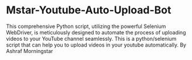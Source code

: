 # Mstar-Youtube-Auto-Upload-Bot
This comprehensive Python script, utilizing the powerful Selenium WebDriver, is meticulously designed to automate the process of uploading videos to your YouTube channel seamlessly.  This is a python/selenium script that can help you to upload videos in your youtube automatically.  By Ashraf Morningstar 
